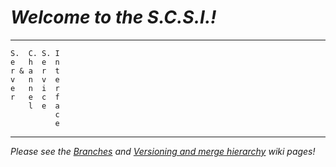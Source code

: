 # *Welcome to the S.C.S.I.!*
***
    S.  C. S. I
    e   h  e  n
    r & a  r  t
    v   n  v  e
    e   n  i  r
    r   e  c  f
        l  e  a
              c
              e
***
*Please see the [Branches](https://github.com/TheNOOFClan/S.C.S.I./wiki/Branches) and [Versioning and merge hierarchy](https://github.com/TheNOOFClan/S.C.S.I./wiki/Versioning-and-merge-hierarchy) wiki pages!*
